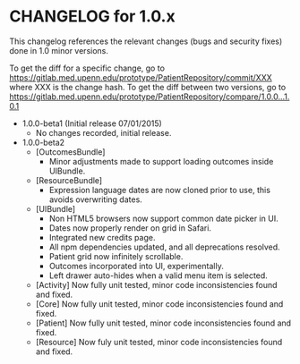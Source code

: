 CHANGELOG for 1.0.x
===================

This changelog references the relevant changes (bugs and security fixes) done in 1.0 minor versions.

To get the diff for a specific change, go to https://gitlab.med.upenn.edu/prototype/PatientRepository/commit/XXX where XXX is the change hash. To get the diff between two versions, go to https://gitlab.med.upenn.edu/prototype/PatientRepository/compare/1.0.0...1.0.1

* 1.0.0-beta1 (Initial release 07/01/2015)
    - No changes recorded, initial release.
* 1.0.0-beta2
    - [OutcomesBundle]
        - Minor adjustments made to support loading outcomes inside UIBundle.
    - [ResourceBundle]
        - Expression language dates are now cloned prior to use, this avoids overwriting dates.
    - [UIBundle]
        - Non HTML5 browsers now support common date picker in UI.
        - Dates now properly render on grid in Safari.
        - Integrated new credits page.
        - All npm dependencies updated, and all deprecations resolved.
        - Patient grid now infinitely scrollable.
        - Outcomes incorporated into UI, experimentally.
        - Left drawer auto-hides when a valid menu item is selected.
    - [Activity] Now fully unit tested, minor code inconsistencies found and fixed.
    - [Core] Now fully unit tested, minor code inconsistencies found and fixed.
    - [Patient] Now fully unit tested, minor code inconsistencies found and fixed.
    - [Resource] Now fuly unit tested, minor code inconsistencies found and fixed.
